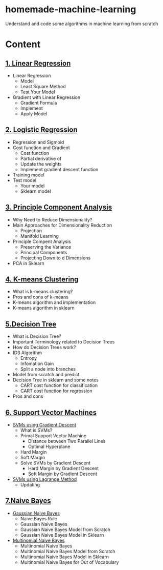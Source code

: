 # homemade-machine-learning
Understand and code some algorithms in machine learning from scratch

# Content
## [1. Linear Regression](https://github.com/QuyAnh2005/homemade-machine-learning/tree/main/Linear%20Regression)
- Linear Regression
  - Model
  - Least Square Method
  - Test Your Model
- Gradient with Linear Regression
  - Gradient Formula
  - Implement
  - Apply Model
  
## [2. Logistic Regression](https://github.com/QuyAnh2005/homemade-machine-learning/blob/main/2%20-%20Logistic%20Regression)
- Regression and Sigmoid
- Cost function and Gradient
  - Cost function
  - Partial derivative of 
  - Update the weights
  - Implement gradient descent function
- Training model
- Test model
  - Your model
  - Sklearn model
  
## [3. Principle Component Analysis](https://github.com/QuyAnh2005/homemade-machine-learning/tree/main/3%20-%20Principle%20Component%20Analysis)
- Why Need to Reduce Dimensionality?
- Main Approaches for Dimensionality Reduction
  - Projection
  - Manifold Learning
- Principle Compent Analysis
  - Preserving the Variance
  - Principal Components
  - Projecting Down to d Dimensions
- PCA in Sklearn

## [4. K-means Clustering](https://github.com/QuyAnh2005/homemade-machine-learning/blob/ec749a151c4fe399141f203f699ff3260f31902d/4%20-%20K-means)
- What is k-means clustering?
- Pros and cons of k-means
- K-means algorithm and implementation
- K-means algorithm in sklearn

## [5.Decision Tree](https://github.com/QuyAnh2005/homemade-machine-learning/blob/ec749a151c4fe399141f203f699ff3260f31902d/5%20-%20Decision%20Tree)
- What is Decision Tree?
- Important Terminology related to Decision Trees
- How do Decision Trees work?
- ID3 Algorithm
  - Entropy
  - Infomation Gain
  - Split a node into branches
- Model from scratch and predict
- Decision Tree in sklearn and some notes
  - CART cost function for classification
  - CART cost function for regression
- Pros and cons

## [6. Support Vector Machines](https://github.com/QuyAnh2005/homemade-machine-learning/tree/ec749a151c4fe399141f203f699ff3260f31902d/6%20-%20Support%20Vector%20Machine)
- [SVMs using Gradient Descent](https://github.com/QuyAnh2005/homemade-machine-learning/blob/ec749a151c4fe399141f203f699ff3260f31902d/6%20-%20Support%20Vector%20Machine/Support%20Vector%20Machine.ipynb)
  - What is SVMs?
  - Primal Support Vector Machine
    - Distance between Two Parallel Lines
    - Optimal Hyperplane
  - Hard Margin
  - Soft Margin
  - Solve SVMs by Gradient Descent
    - Hard Margin by Gradient Descent
    - Soft Margin by Gradient Descent
- [SVMs using Lagrange Method]()
  - Updating
  
## [7.Naive Bayes](https://github.com/QuyAnh2005/homemade-machine-learning/tree/ec749a151c4fe399141f203f699ff3260f31902d/7%20-%20Naive%20Bayes)
- [Gaussian Naive Bayes](https://github.com/QuyAnh2005/homemade-machine-learning/blob/ec749a151c4fe399141f203f699ff3260f31902d/7%20-%20Naive%20Bayes/Gaussian%20Naive%20Bayes.ipynb)
  - Naive Bayes Rule
  - Gaussian Naive Bayes
  - Gaussian Naive Bayes Model from Scratch
  - Gaussian Naive Bayes Model in Sklearn
- [Multinomial Naive Bayes](https://github.com/QuyAnh2005/homemade-machine-learning/blob/ec749a151c4fe399141f203f699ff3260f31902d/7%20-%20Naive%20Bayes/Multinomial%20Naives%20Nayes.ipynb)
  - Multinomial Naive Bayes
  - Multinomial Naive Bayes Model from Scratch
  - Multinomial Naive Bayes Model in Sklearn
  - Multinomial Naive Bayes for Out of Vocabulary
